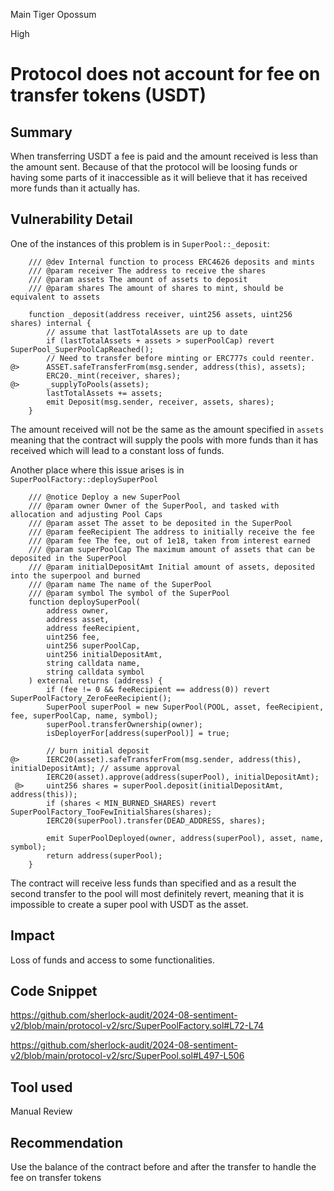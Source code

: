 Main Tiger Opossum

High

# Protocol does not account for fee on transfer tokens (USDT)

## Summary

When transferring USDT a fee is paid and the amount received is less than the amount sent. Because of that the protocol will be loosing funds or having some parts of it inaccessible as it will believe that it has received more funds than it actually has.

## Vulnerability Detail

One of the instances of this problem is in `SuperPool::_deposit`:

```solidity
    /// @dev Internal function to process ERC4626 deposits and mints
    /// @param receiver The address to receive the shares
    /// @param assets The amount of assets to deposit
    /// @param shares The amount of shares to mint, should be equivalent to assets

    function _deposit(address receiver, uint256 assets, uint256 shares) internal {
        // assume that lastTotalAssets are up to date
        if (lastTotalAssets + assets > superPoolCap) revert SuperPool_SuperPoolCapReached();
        // Need to transfer before minting or ERC777s could reenter.
@>      ASSET.safeTransferFrom(msg.sender, address(this), assets);
        ERC20._mint(receiver, shares);
@>      _supplyToPools(assets);
        lastTotalAssets += assets;
        emit Deposit(msg.sender, receiver, assets, shares);
    }
```

The amount received will not be the same as the amount specified in `assets` meaning that the contract will supply the pools with more funds than it has received which will lead to a constant loss of funds.

Another place where this issue arises is in `SuperPoolFactory::deploySuperPool`

```solidity
    /// @notice Deploy a new SuperPool
    /// @param owner Owner of the SuperPool, and tasked with allocation and adjusting Pool Caps
    /// @param asset The asset to be deposited in the SuperPool
    /// @param feeRecipient The address to initially receive the fee
    /// @param fee The fee, out of 1e18, taken from interest earned
    /// @param superPoolCap The maximum amount of assets that can be deposited in the SuperPool
    /// @param initialDepositAmt Initial amount of assets, deposited into the superpool and burned
    /// @param name The name of the SuperPool
    /// @param symbol The symbol of the SuperPool
    function deploySuperPool(
        address owner,
        address asset,
        address feeRecipient,
        uint256 fee,
        uint256 superPoolCap,
        uint256 initialDepositAmt,
        string calldata name,
        string calldata symbol
    ) external returns (address) {
        if (fee != 0 && feeRecipient == address(0)) revert SuperPoolFactory_ZeroFeeRecipient();
        SuperPool superPool = new SuperPool(POOL, asset, feeRecipient, fee, superPoolCap, name, symbol);
        superPool.transferOwnership(owner);
        isDeployerFor[address(superPool)] = true;

        // burn initial deposit
@>      IERC20(asset).safeTransferFrom(msg.sender, address(this), initialDepositAmt); // assume approval
        IERC20(asset).approve(address(superPool), initialDepositAmt);
 @>     uint256 shares = superPool.deposit(initialDepositAmt, address(this));
        if (shares < MIN_BURNED_SHARES) revert SuperPoolFactory_TooFewInitialShares(shares);
        IERC20(superPool).transfer(DEAD_ADDRESS, shares);

        emit SuperPoolDeployed(owner, address(superPool), asset, name, symbol);
        return address(superPool);
    }
```
The contract will receive less funds than specified and as a result the second transfer to the pool will most definitely revert, meaning that it is impossible to create a super pool with USDT as the asset.

## Impact

Loss of funds and access to some functionalities.

## Code Snippet

https://github.com/sherlock-audit/2024-08-sentiment-v2/blob/main/protocol-v2/src/SuperPoolFactory.sol#L72-L74

https://github.com/sherlock-audit/2024-08-sentiment-v2/blob/main/protocol-v2/src/SuperPool.sol#L497-L506

## Tool used

Manual Review

## Recommendation

Use the balance of the contract before and after the transfer to handle the fee on transfer tokens